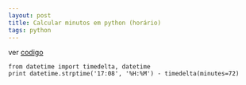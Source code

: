 ```yaml
---
layout: post
title: Calcular minutos em python (horário)
tags: python
---
```


ver [codigo](/static/horario.py)


```
from datetime import timedelta, datetime
print datetime.strptime('17:08', '%H:%M') - timedelta(minutes=72)
```


